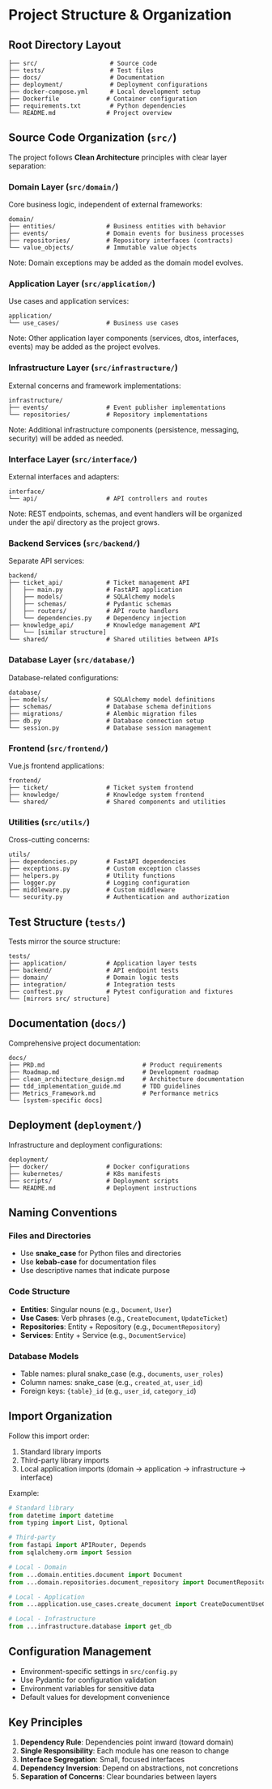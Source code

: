 # Project Structure & Organization

## Root Directory Layout

```
├── src/                    # Source code
├── tests/                  # Test files
├── docs/                   # Documentation
├── deployment/             # Deployment configurations
├── docker-compose.yml      # Local development setup
├── Dockerfile             # Container configuration
├── requirements.txt        # Python dependencies
└── README.md              # Project overview
```

## Source Code Organization (`src/`)

The project follows **Clean Architecture** principles with clear layer separation:

### Domain Layer (`src/domain/`)

Core business logic, independent of external frameworks:

```
domain/
├── entities/              # Business entities with behavior
├── events/                # Domain events for business processes
├── repositories/          # Repository interfaces (contracts)
└── value_objects/         # Immutable value objects
```

Note: Domain exceptions may be added as the domain model evolves.

### Application Layer (`src/application/`)

Use cases and application services:

```
application/
└── use_cases/             # Business use cases
```

Note: Other application layer components (services, dtos, interfaces, events) may be added as the project evolves.

### Infrastructure Layer (`src/infrastructure/`)

External concerns and framework implementations:

```
infrastructure/
├── events/                # Event publisher implementations
└── repositories/          # Repository implementations
```

Note: Additional infrastructure components (persistence, messaging, security) will be added as needed.

### Interface Layer (`src/interface/`)

External interfaces and adapters:

```
interface/
└── api/                   # API controllers and routes
```

Note: REST endpoints, schemas, and event handlers will be organized under the api/ directory as the project grows.

### Backend Services (`src/backend/`)

Separate API services:

```
backend/
├── ticket_api/            # Ticket management API
│   ├── main.py            # FastAPI application
│   ├── models/            # SQLAlchemy models
│   ├── schemas/           # Pydantic schemas
│   ├── routers/           # API route handlers
│   └── dependencies.py    # Dependency injection
├── knowledge_api/         # Knowledge management API
│   └── [similar structure]
└── shared/                # Shared utilities between APIs
```

### Database Layer (`src/database/`)

Database-related configurations:

```
database/
├── models/                # SQLAlchemy model definitions
├── schemas/               # Database schema definitions
├── migrations/            # Alembic migration files
├── db.py                  # Database connection setup
└── session.py             # Database session management
```

### Frontend (`src/frontend/`)

Vue.js frontend applications:

```
frontend/
├── ticket/                # Ticket system frontend
├── knowledge/             # Knowledge system frontend
└── shared/                # Shared components and utilities
```

### Utilities (`src/utils/`)

Cross-cutting concerns:

```
utils/
├── dependencies.py        # FastAPI dependencies
├── exceptions.py          # Custom exception classes
├── helpers.py             # Utility functions
├── logger.py              # Logging configuration
├── middleware.py          # Custom middleware
└── security.py            # Authentication and authorization
```

## Test Structure (`tests/`)

Tests mirror the source structure:

```
tests/
├── application/           # Application layer tests
├── backend/               # API endpoint tests
├── domain/                # Domain logic tests
├── integration/           # Integration tests
├── conftest.py            # Pytest configuration and fixtures
└── [mirrors src/ structure]
```

## Documentation (`docs/`)

Comprehensive project documentation:

```
docs/
├── PRD.md                           # Product requirements
├── Roadmap.md                       # Development roadmap
├── clean_architecture_design.md     # Architecture documentation
├── tdd_implementation_guide.md      # TDD guidelines
├── Metrics_Framework.md             # Performance metrics
└── [system-specific docs]
```

## Deployment (`deployment/`)

Infrastructure and deployment configurations:

```
deployment/
├── docker/                # Docker configurations
├── kubernetes/            # K8s manifests
├── scripts/               # Deployment scripts
└── README.md              # Deployment instructions
```

## Naming Conventions

### Files and Directories

- Use **snake_case** for Python files and directories
- Use **kebab-case** for documentation files
- Use descriptive names that indicate purpose

### Code Structure

- **Entities**: Singular nouns (e.g., `Document`, `User`)
- **Use Cases**: Verb phrases (e.g., `CreateDocument`, `UpdateTicket`)
- **Repositories**: Entity + Repository (e.g., `DocumentRepository`)
- **Services**: Entity + Service (e.g., `DocumentService`)

### Database Models

- Table names: plural snake_case (e.g., `documents`, `user_roles`)
- Column names: snake_case (e.g., `created_at`, `user_id`)
- Foreign keys: `{table}_id` (e.g., `user_id`, `category_id`)

## Import Organization

Follow this import order:

1. Standard library imports
2. Third-party library imports
3. Local application imports (domain → application → infrastructure → interface)

Example:

```python
# Standard library
from datetime import datetime
from typing import List, Optional

# Third-party
from fastapi import APIRouter, Depends
from sqlalchemy.orm import Session

# Local - Domain
from ...domain.entities.document import Document
from ...domain.repositories.document_repository import DocumentRepository

# Local - Application
from ...application.use_cases.create_document import CreateDocumentUseCase

# Local - Infrastructure
from ...infrastructure.database import get_db
```

## Configuration Management

- Environment-specific settings in `src/config.py`
- Use Pydantic for configuration validation
- Environment variables for sensitive data
- Default values for development convenience

## Key Principles

1. **Dependency Rule**: Dependencies point inward (toward domain)
2. **Single Responsibility**: Each module has one reason to change
3. **Interface Segregation**: Small, focused interfaces
4. **Dependency Inversion**: Depend on abstractions, not concretions
5. **Separation of Concerns**: Clear boundaries between layers
